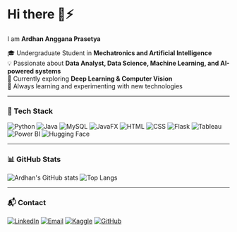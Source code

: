 # Hi there 👋⚡  
I am **Ardhan Anggana Prasetya**

🎓 Undergraduate Student in **Mechatronics and Artificial Intelligence**  
💡 Passionate about **Data Analyst, Data Science, Machine Learning, and AI-powered systems**  
🚀 Currently exploring **Deep Learning & Computer Vision**  
🧩 Always learning and experimenting with new technologies  

---

### 🔧 Tech Stack
![Python](https://img.shields.io/badge/Python-3776AB?style=flat&logo=python&logoColor=white)
![Java](https://img.shields.io/badge/Java-ED8B00?style=flat&logo=openjdk&logoColor=white)
![MySQL](https://img.shields.io/badge/MySQL-005C84?style=flat&logo=mysql&logoColor=white)
![JavaFX](https://img.shields.io/badge/JavaFX-5382A1?style=flat&logo=java&logoColor=white)
![HTML](https://img.shields.io/badge/HTML5-E34F26?style=flat&logo=html5&logoColor=white)
![CSS](https://img.shields.io/badge/CSS3-1572B6?style=flat&logo=css3&logoColor=white)
![Flask](https://img.shields.io/badge/Flask-000000?style=flat&logo=flask&logoColor=white)
![Tableau](https://custom-icon-badges.demolab.com/badge/Tableau-0176D3?logo=tableau&logoColor=fff)
![Power BI](https://custom-icon-badges.demolab.com/badge/Power%20BI-F1C912?logo=power-bi&logoColor=fff)
![Hugging Face](https://img.shields.io/badge/Hugging%20Face-FFD21E?logo=huggingface&logoColor=000)

---

### 📊 GitHub Stats
![Ardhan's GitHub stats](https://github-readme-stats.vercel.app/api?username=Ardhan807&show_icons=true&theme=tokyonight)
![Top Langs](https://github-readme-stats.vercel.app/api/top-langs/?username=Ardhan807&layout=compact&theme=tokyonight)

---

### 📬 Contact
[![LinkedIn](https://custom-icon-badges.demolab.com/badge/LinkedIn-0A66C2?logo=linkedin-white&logoColor=fff)](https://www.linkedin.com/in/ardhan-anggana-prasetya-435388294)
[![Email](https://img.shields.io/badge/Email-angganaardhan@gmail.com-red?style=flat&logo=gmail)](https://mail.google.com/mailto:angganaardhan@gmail.com)
[![Kaggle](https://img.shields.io/badge/Kaggle-20BEFF?logo=kaggle&logoColor=fff)](https://www.kaggle.com/ardhananggana)
[![GitHub](https://img.shields.io/badge/GitHub-ArdhanAnggana-black?style=flat&logo=github)](https://github.com/Ardhan807)

